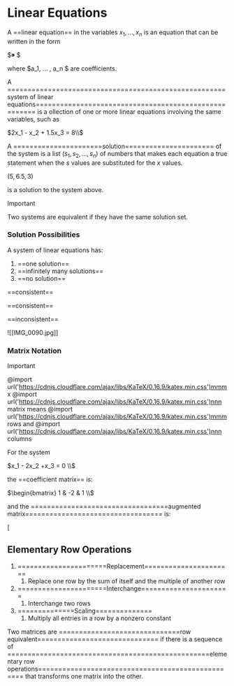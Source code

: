 # Linear Equations

A ==linear equation== in the variables $x_1,..., x_n$﻿ is an equation that can be written in the form

$⁍ $

where $a_1, ... , a_n $﻿ are coefficients.

A ======================================================system of linear equations====================================================== is a ollection of one or more linear equations involving the same variables, such as

$2x_1 - x_2 + 1.5x_3 = 8\\$

A ======================solution====================== of the system is a list $(s_1, s_2, ..., s_n)$﻿ of numbers that makes each equation a true statement when the $s$﻿ values are substituted for the $x$﻿ values.

$(5, 6.5, 3)$

is a solution to the system above.

> [!important]  
> Two systems are equivalent if they have the same solution set.  

### Solution Possibilities

A system of linear equations has:

1. ==one solution==
2. ==infinitely many solutions==
3. ==no solution==

==consistent==

==consistent==

==inconsistent==

![[IMG_0090.jpg]]

### Matrix Notation

> [!important]  
> @import url('https://cdnjs.cloudflare.com/ajax/libs/KaTeX/0.16.9/katex.min.css')mmm﻿ x @import url('https://cdnjs.cloudflare.com/ajax/libs/KaTeX/0.16.9/katex.min.css')nnn﻿ matrix means @import url('https://cdnjs.cloudflare.com/ajax/libs/KaTeX/0.16.9/katex.min.css')mmm﻿ rows and @import url('https://cdnjs.cloudflare.com/ajax/libs/KaTeX/0.16.9/katex.min.css')nnn﻿ columns  

For the system

$x_1 - 2x_2 +x_3 = 0 \\$

the ==coefficient matrix== is:

$\begin{bmatrix} 1 & -2 & 1 \\$

and the ==================================augmented matrix================================== is:

$\left[$

## Elementary Row Operations

1. ======================Replacement======================
    1. Replace one row by the sum of itself and the multiple of another row
2. ======================Interchange======================
    1. Interchange two rows
3. ==============Scaling==============
    1. Multiply all entries in a row by a nonzero constant

Two matrices are ==============================row equivalent============================== if there is a sequence of ==================================================elementary row operations================================================== that transforms one matrix into the other.